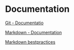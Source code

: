 # Documentation
[Git - Documentatio](https://git-scm.com/doc)

[Markdown - Documentation](https://guides.github.com/features/mastering-markdown) 

[Markdown bestpractices](https://www.markdownguide.org/basic-syntax/) 
